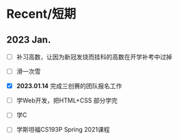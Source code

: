 # Recent/短期
## 2023 Jan.
- [ ] 补习高数，让因为新冠发烧而挂科的高数在开学补考中过掉<br>
- [ ] 滑一次雪
- [x] **2023.01.14** 完成三创赛的团队报名工作                               <br>
- [ ] 学Web开发，把HTML+CSS 部分学完<br>
- [ ] 学C
- [ ] 学斯坦福CS193P Spring 2021课程
 

